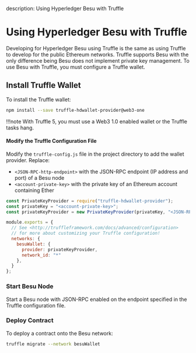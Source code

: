 description: Using Hyperledger Besu with Truffle
<!--- END of page meta data -->

# Using Hyperledger Besu with Truffle 

Developing for Hyperledger Besu using Truffle is the same as using Truffle to develop for the public
Ethereum networks. 
Truffle supports Besu with the only difference being Besu does not implement private key management. 
To use Besu with Truffle, you must configure a Truffle wallet.

## Install Truffle Wallet 

To install the Truffle wallet:

```bash
npm install --save truffle-hdwallet-provider@web3-one
```

!!!note
    With Truffle 5, you must use a Web3 1.0 enabled wallet or the Truffle tasks hang.

#### Modify the Truffle Configuration File 

Modify the `truffle-config.js` file in the project directory to add the wallet provider. Replace: 

* `<JSON-RPC-http-endpoint>` with the JSON-RPC endpoint (IP address and port) of a Besu node
*  `<account-private-key>` with the private key of an Ethereum account containing Ether 

```javascript
const PrivateKeyProvider = require("truffle-hdwallet-provider");
const privateKey = "<account-private-key>";
const privateKeyProvider = new PrivateKeyProvider(privateKey, "<JSON-RPC-http-endpoint>");

module.exports = {
  // See <http://truffleframework.com/docs/advanced/configuration>
  // for more about customizing your Truffle configuration!
  networks: {
    besuWallet: {
      provider: privateKeyProvider,
      network_id: "*"
    },
  }
};
```

### Start Besu Node 

Start a Besu node with JSON-RPC enabled on the endpoint specified in the Truffle configuration 
file.  

### Deploy Contract 

To deploy a contract onto the Besu network: 

```bash
truffle migrate --network besuWallet
```

